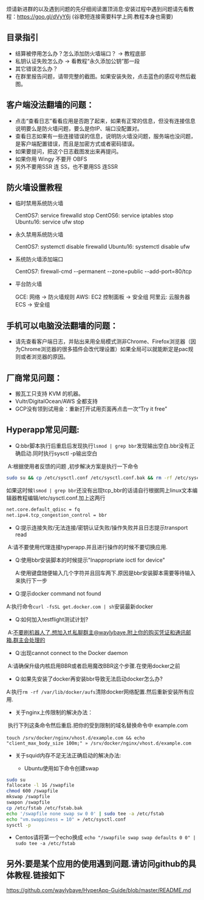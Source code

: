 

烦请新进群的以及遇到问题的先仔细阅读置顶消息:安装过程中遇到问题请先看教程：https://goo.gl/dVyY6j (谷歌短连接需要科学上网.教程本身也需要)

## 目录指引


- 结算被停用怎么办？怎么添加防火墙端口？ → 教程底部
- 私钥认证失败怎么办 → 看教程“永久添加公钥”那一段
- 其它错误怎么办？
- 在群里报告问题，请带完整的截图。如果安装失败，点击蓝色的感叹号然后截图。

## 客户端没法翻墙的问题：

- 点击“查看日志”看看应用是否跑了起来，如果有正常的信息，但没有连接信息说明要么是防火墙问题，要么是你IP、端口没配置对。
- 查看日志如果有一些连接错误的信息，说明防火墙没问题，服务端也没问题，是客户端配置错误，而且是加密方式或者密码错误。
- 如果要提问，把这个日志截图发出来再提问。
- 如果你用 Wingy 不要开 OBFS
- 另外不要用SSR 连 SS，也不要用SS 连SSR

## 防火墙设置教程

- 临时禁用系统防火墙

  CentOS7: service firewalld stop
  CentOS6: service iptables stop
  Ubuntu16: service ufw stop

- 永久禁用系统防火墙

  CentOS7: systemctl disable firewalld
  Ubuntu16: systemctl disable ufw

- 系统防火墙添加端口

  CentOS7: firewall-cmd --permanent --zone=public --add-port=80/tcp

- 平台防火墙

  GCE: 网络 → 防火墙规则
  AWS: EC2 控制面板 → 安全组
  阿里云: 云服务器 ECS → 安全组

## 手机可以电脑没法翻墙的问题：

* 请先查看客户端日志，并贴出来用全局模式测非Chrome、Firefox浏览器（因为Chrome浏览器的很多插件会改代理设置）如果全局可以就能断定是pac规则或者浏览器的原因。

## 厂商常见问题：

- 搬瓦工只支持 KVM 的机器。
- Vultr/DigitalOcean/AWS 全都支持
- GCP没有领到试用金：重新打开试用页面再点击一次“Try it free”

## Hyperapp常见问题:

- Q:bbr脚本执行后重启后发现执行`lsmod | grep bbr`发现输出空白.bbr没有正确启动.同时执行sysctl -p输出空白

​        A:根据使用者反馈的问题 ,初步解决方案是执行一下命令

```bash
sudo su && cp /etc/sysctl.conf /etc/sysctl.conf.bak && rm -rf /etc/sysctl.conf && touch /etc/sysctl.conf && chmod 644 /etc/sysctl.conf && sudo echo -e "\n\n\n\nnet.core.default_qdisc = fq\n\n\nnet.ipv4.tcp_congestion_control = bbr" >> /etc/sysctl.conf && sysctl -p
```

  如果这时候`lsmod | grep bbr`还没有出现tcp_bbr的话请自行根据网上linux文本编辑器教程编辑/etc/sysctl.conf.加上这两行

```bash
net.core.default_qdisc = fq
net.ipv4.tcp_congestion_control = bbr
```


- Q:提示连接失败/无法连接/密钥认证失败/操作失败并且日志提示transport read  

​        A:请不要使用代理连接hyperapp.并且进行操作的时候不要切换应用.

- Q:使用bbr安装脚本的时候提示"Inappropriate ioctl for device"

  A:使用键盘随便输入几个字符并且回车两下.原因是bbr安装脚本需要等待输入来执行下一步


- Q:提示docker command not found

​        A:执行命令`curl -fsSL get.docker.com | sh`安装最新docker

- Q:如何加入testflight测试计划?

​        A:不要刷机器人了.想加入tf.私聊群主@waylybaye.附上你的购买凭证和通讯邮箱.群主会处理的

- Q:出现cannot connect to the Docker daemon

​        A:请确保升级内核启用BBR或者启用魔改BBR这个步骤.在使用docker之前

- Q:如果先安装了docker再安装bbr导致无法启动docker怎么办?

​        A:执行`rm -rf /var/lib/docker/aufs`清除docker网络配置.然后重新安装所有应用.

- 关于nginx上传限制的解决办法：

​        执行下列这条命令然后重启.把你的受到限制的域名替换命令中 example.com 

​      `touch /srv/docker/nginx/vhost.d/example.com && echo "client_max_body_size 100m;" » /srv/docker/nginx/vhost.d/example.com`

- 关于squid内存不足无法正确启动的解决办法:

   * Ubuntu使用如下命令创建swap

```bash
sudo su
fallocate -l 1G /swapfile
chmod 600 /swapfile
mkswap /swapfile
swapon /swapfile
cp /etc/fstab /etc/fstab.bak
echo '/swapfile none swap sw 0 0' | sudo tee -a /etc/fstab
echo "vm.swappiness = 10" » /etc/sysctl.conf
sysctl -p
```

* Centos请将第一个echo换成
  `echo "/swapfile swap swap defaults 0 0" | sudo tee -a /etc/fstab`

## 另外:要是某个应用的使用遇到问题.请访问github的具体教程.链接如下

https://github.com/waylybaye/HyperApp-Guide/blob/master/README.md
